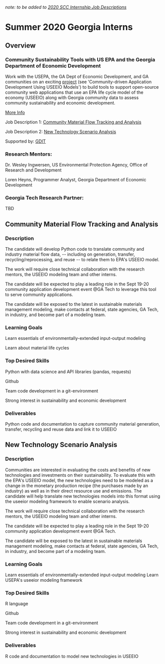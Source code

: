 *note: to be added to [2020 SCC Internship Job Descriptions](http://smartcities.gatech.edu/2020-scc-internship-job-descriptions)*

# Summer 2020 Georgia Interns

## Overview

### Community Sustainability Tools with US EPA and the Georgia Department of Economic Development
Work with the USEPA, the GA Dept of Economic Development, and GA communities on an exciting [project](https://www.epa.gov/research/regional-sustainability-and-environmental-sciences-research-program-reses)
(see 'Community-driven Application Development Using USEEIO Models') to build tools to support open-source community
 web applications that use an EPA life cycle model of the economy (USEEIO) along with Georgia community data
  to assess community sustainability and economic development.

[More Info](http://model.georgia.org)

Job Description 1: [Community Material Flow Tracking and Analysis](#Community-Material-Flow-Tracking-and-Analysis)

Job Description 2: [New Technology Scenario Analysis](#New-Technology-Scenario-Analysis)

Supported by: [GDIT](https://www.gdit.com/)

### Research Mentors:
Dr. Wesley Ingwersen, US Environmental Protection Agency, Office of Research and Development

Loren Heyns, Programmer Analyst, Georgia Department of Economic Development

### Georgia Tech Research Partner:
TBD

## Community Material Flow Tracking and Analysis

### Description
The candidate will develop Python code to translate community and industry material flow data,
 -- including on generation, transfer, recycling/reprocessing, and reuse -- to relate them to EPA's USEEIO model.   

The work will require close technical collaboration with the research mentors, the USEEIO modeling team
 and other interns.

The candidate will be expected to play a leading role in the Sept 19-20 community application
 development event @GA Tech to leverage this tool to serve community applications.

The candidate will be exposed to the latest in sustainable materials management modeling, make contacts at
federal, state agencies, GA Tech, in industry, and become part of a modeling team.

### Learning Goals
Learn essentials of environmentally-extended input-output modeling

Learn about material life cycles

### Top Desired Skills
Python with data science and API libraries (pandas, requests)

Github

Team code development in a git-environment

Strong interest in sustainability and economic development

### Deliverables
Python code and documentation to capture community material generation, transfer, recycling and reuse data and link it to USEEIO


## New Technology Scenario Analysis

### Description
Communities are interested in evaluating the costs and benefits of new technologies and investments on their sustainability.
To evaluate this with the EPA's USEEIO model, the new technologies need to be modeled as a change in the monetary production
recipe (the purchases made by an industry) as well as in their direct resource use and emissions. The candidate will help
translate new technologies models into this format using the useeior modeling framework to enable scenario analysis.

The work will require close technical collaboration with the research mentors, the USEEIO modeling team and other interns.

The candidate will be expected to play a leading role in the Sept 19-20 community application development event @GA Tech.

The candidate will be exposed to the latest in sustainable materials management modeling, make contacts at
federal, state agencies, GA Tech, in industry, and become part of a modeling team.

### Learning Goals
Learn essentials of environmentally-extended input-output modeling
Learn USEPA's useeior modeling framework

### Top Desired Skills
R language

Github

Team code development in a git-environment

Strong interest in sustainability and economic development

### Deliverables
R code and documentation to model new technologies in USEEIO
